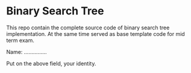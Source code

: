 # Binary Search Tree

This repo contain the complete source code of binary search tree implementation. At the same time served as base template code for mid term exam. 

Name: ...............

Put on the above field, your identity. 